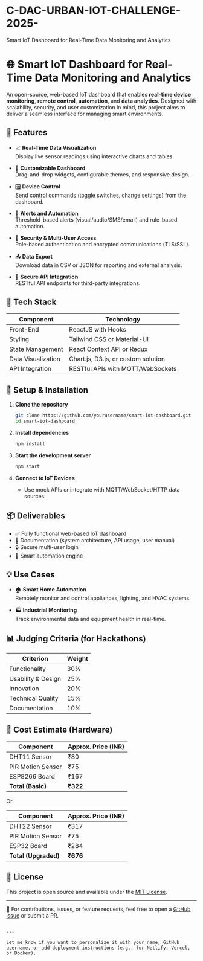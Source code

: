# C-DAC-URBAN-IOT-CHALLENGE-2025-
Smart IoT Dashboard for Real-Time Data Monitoring and Analytics

# 🌐 Smart IoT Dashboard for Real-Time Data Monitoring and Analytics

An open-source, web-based IoT dashboard that enables **real-time device monitoring**, **remote control**, **automation**, and **data analytics**. Designed with scalability, security, and user customization in mind, this project aims to deliver a seamless interface for managing smart environments.

## 🚀 Features

- 📈 **Real-Time Data Visualization**  
  Display live sensor readings using interactive charts and tables.

- 🧩 **Customizable Dashboard**  
  Drag-and-drop widgets, configurable themes, and responsive design.

- 🎛️ **Device Control**  
  Send control commands (toggle switches, change settings) from the dashboard.

- 🔔 **Alerts and Automation**  
  Threshold-based alerts (visual/audio/SMS/email) and rule-based automation.

- 🔐 **Security & Multi-User Access**  
  Role-based authentication and encrypted communications (TLS/SSL).

- 📤 **Data Export**  
  Download data in CSV or JSON for reporting and external analysis.

- 🔌 **Secure API Integration**  
  RESTful API endpoints for third-party integrations.

## 🧩 Tech Stack

| Component          | Technology                            |
|--------------------|----------------------------------------|
| Front-End          | ReactJS with Hooks                     |
| Styling            | Tailwind CSS or Material-UI            |
| State Management   | React Context API or Redux             |
| Data Visualization | Chart.js, D3.js, or custom solution    |
| API Integration    | RESTful APIs with MQTT/WebSockets      |

## 🔧 Setup & Installation

1. **Clone the repository**
   ```bash
   git clone https://github.com/yourusername/smart-iot-dashboard.git
   cd smart-iot-dashboard
   ```

2. **Install dependencies**
   ```bash
   npm install
   ```

3. **Start the development server**
   ```bash
   npm start
   ```

4. **Connect to IoT Devices**
   - Use mock APIs or integrate with MQTT/WebSocket/HTTP data sources.

## 📦 Deliverables

- ✅ Fully functional web-based IoT dashboard
- 📄 Documentation (system architecture, API usage, user manual)
- 🔒 Secure multi-user login
- 🧠 Smart automation engine

## 💡 Use Cases

- 🏠 **Smart Home Automation**  
  Remotely monitor and control appliances, lighting, and HVAC systems.

- 🏭 **Industrial Monitoring**  
  Track environmental data and equipment health in real-time.

## 📊 Judging Criteria (for Hackathons)

| Criterion           | Weight |
|---------------------|--------|
| Functionality       | 30%    |
| Usability & Design  | 25%    |
| Innovation          | 20%    |
| Technical Quality   | 15%    |
| Documentation       | 10%    |

## 🧾 Cost Estimate (Hardware)

| Component            | Approx. Price (INR) |
|----------------------|---------------------|
| DHT11 Sensor         | ₹80                 |
| PIR Motion Sensor    | ₹75                 |
| ESP8266 Board        | ₹167                |
| **Total (Basic)**    | **₹322**            |

Or

| Component            | Approx. Price (INR) |
|----------------------|---------------------|
| DHT22 Sensor         | ₹317                |
| PIR Motion Sensor    | ₹75                 |
| ESP32 Board          | ₹284                |
| **Total (Upgraded)** | **₹676**            |

## 📄 License

This project is open source and available under the [MIT License](LICENSE).

---

🔗 For contributions, issues, or feature requests, feel free to open a [GitHub issue](https://github.com/yourusername/smart-iot-dashboard/issues) or submit a PR.
```

---

Let me know if you want to personalize it with your name, GitHub username, or add deployment instructions (e.g., for Netlify, Vercel, or Docker).

